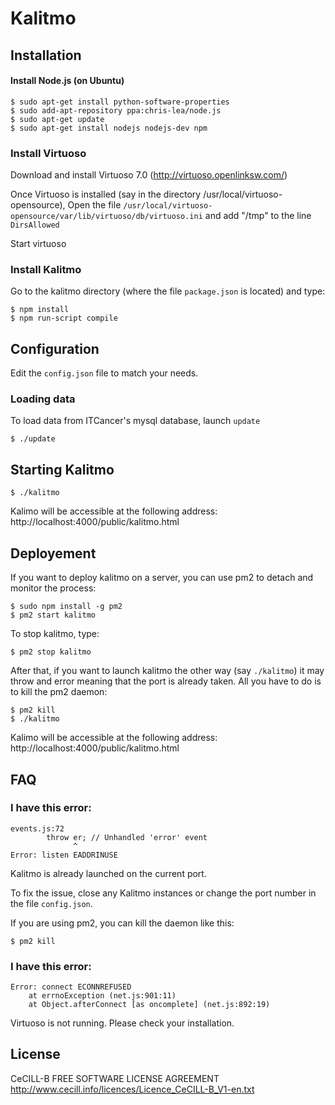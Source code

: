 # Kalitmo

## Installation

#### Install Node.js (on Ubuntu)

	$ sudo apt-get install python-software-properties
	$ sudo add-apt-repository ppa:chris-lea/node.js
	$ sudo apt-get update
	$ sudo apt-get install nodejs nodejs-dev npm

### Install Virtuoso

Download and install Virtuoso 7.0 (http://virtuoso.openlinksw.com/)

Once Virtuoso is installed (say in the directory /usr/local/virtuoso-opensource), Open the file
`/usr/local/virtuoso-opensource/var/lib/virtuoso/db/virtuoso.ini` and add "/tmp" to the line `DirsAllowed`

Start virtuoso

### Install Kalitmo

Go to the kalitmo directory (where the file `package.json` is located) and type:

	$ npm install
	$ npm run-script compile

## Configuration

Edit the `config.json` file to match your needs.

### Loading data

To load data from ITCancer's mysql database, launch `update`

	$ ./update

## Starting Kalitmo

	$ ./kalitmo

Kalimo will be accessible at the following address: http://localhost:4000/public/kalitmo.html


## Deployement

If you want to deploy kalitmo on a server, you can use pm2 to detach and monitor the process:

	$ sudo npm install -g pm2
	$ pm2 start kalitmo

To stop kalitmo, type:

	$ pm2 stop kalitmo

After that, if you want to launch kalitmo the other way (say `./kalitmo`) it may throw and error meaning that the port is already taken. All you have to do is to kill the pm2 daemon:

	$ pm2 kill
	$ ./kalitmo

Kalimo will be accessible at the following address: http://localhost:4000/public/kalitmo.html


## FAQ

### I have this error:

	events.js:72
	        throw er; // Unhandled 'error' event
	              ^
	Error: listen EADDRINUSE

Kalitmo is already launched on the current port.

To fix the issue, close any Kalitmo instances or change the port number in the file `config.json`.

If you are using pm2, you can kill the daemon like this:

	$ pm2 kill

### I have this error:

	Error: connect ECONNREFUSED
	    at errnoException (net.js:901:11)
    	at Object.afterConnect [as oncomplete] (net.js:892:19)

Virtuoso is not running. Please check your installation.


## License

CeCILL-B FREE SOFTWARE LICENSE AGREEMENT
http://www.cecill.info/licences/Licence_CeCILL-B_V1-en.txt
